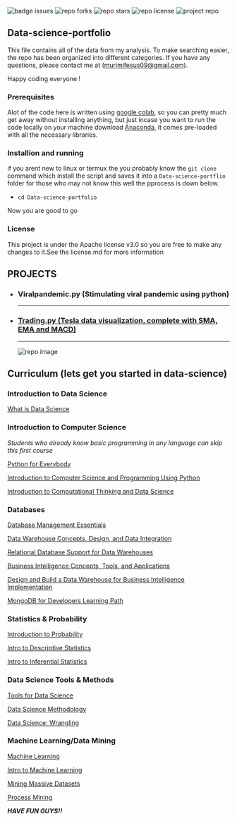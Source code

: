 ![badge issues](https://img.shields.io/github/issues/syno3/Data-science-portfolio)
![repo forks](https://img.shields.io/github/forks/syno3/Data-science-portfolio)
![repo stars](https://img.shields.io/github/stars/syno3/Data-science-portfolio)
![repo license](https://img.shields.io/github/license/syno3/Data-science-portfolio)
![project repo](https://img.shields.io/badge/project-Trading.py-blue)


## Data-science-portfolio
This file contains all of the data from my analysis. To make searching easier, the repo has been organized into different categories.
If you have any questions, please contact me at (murimifesus09@gmail.com).

Happy coding everyone !
<h3><span>Prerequisites</b></h3>
Alot of the code here is written using <a href='https://colab.research.google.com/'>google colab</a>, so you can pretty much get away without installing anything, but just incase you want to run the code locally on your machine download <a href='https://anaconda.cloud/'>Anaconda</a>, it comes pre-loaded with all the necessary libraries.
<h3><b>Installion and running</b></h3>
if you arent new to linux or termux the you probably know the <code>git clone</code> command which install the script and saves it into a <code>Data-science-portflio</code> folder for those who may not know this well the pprocess is down below.
<ul>
<li><code>cd Data-science-portfolio</li></code>
</ul>
Now you are good to go<br>
<h3><b>License</h3></b>
This project is under the Apache license v3.0 so you are free to make any changes to it.See the license.md for more information

## PROJECTS
<ul>
  
  ### <li>Viralpandemic.py (Stimulating viral pandemic using python)</li>
  ---
  
  ### <li><a href='https://github.com/syno3/Data-science-portfolio/tree/main/Trading.py'>Trading.py (Tesla data visualization, complete with SMA, EMA and MACD)</a></li>
  ---
  ![repo image](https://github.com/syno3/Data-science-portfolio/blob/main/Trading.py/trading.PNG)
  
</ul>

## Curriculum (lets get you started in data-science)

### Introduction to Data Science
[What is Data Science](https://www.coursera.org/learn/what-is-datascience)
### Introduction to Computer Science
_Students who already know basic programming in any language can skip this first course_

[Python for Everybody](https://www.py4e.com/) 

[Introduction to Computer Science and Programming Using Python](https://www.edx.org/course/introduction-computer-science-mitx-6-00-1x-7)

[Introduction to Computational Thinking and Data Science](https://www.edx.org/course/introduction-computational-thinking-data-mitx-6-00-2x-3)

### Databases
[Database Management Essentials](https://www.coursera.org/learn/database-management)

[Data Warehouse Concepts, Design, and Data Integration](https://www.coursera.org/learn/dwdesign)

[Relational Database Support for Data Warehouses](https://www.coursera.org/learn/dwrelational)

[Business Intelligence Concepts, Tools, and Applications](https://www.coursera.org/learn/business-intelligence-tools)

[Design and Build a Data Warehouse for Business Intelligence Implementation](https://www.coursera.org/learn/data-warehouse-bi-building)

[MongoDB for Developers Learning Path](https://university.mongodb.com/learning_paths/developer)
### Statistics & Probability
[Introduction to Probability](https://projects.iq.harvard.edu/stat110/home)

[Intro to Descriptive Statistics](https://www.udacity.com/course/intro-to-descriptive-statistics--ud827)

[Intro to Inferential Statistics](https://www.udacity.com/course/intro-to-inferential-statistics--ud201)

### Data Science Tools & Methods
[Tools for Data Science](https://www.coursera.org/learn/open-source-tools-for-data-science)

[Data Science Methodology](https://www.coursera.org/learn/data-science-methodology)

[Data Science: Wrangling](https://www.edx.org/course/data-science-wrangling)
### Machine Learning/Data Mining
[Machine Learning](https://www.coursera.org/learn/machine-learning)

[Intro to Machine Learning](https://www.udacity.com/course/intro-to-machine-learning--ud120)

[Mining Massive Datasets](https://www.edx.org/course/mining-massive-datasets)

[Process Mining](https://www.coursera.org/learn/process-mining)


<b><i>HAVE FUN GUYS!!</i></b>


